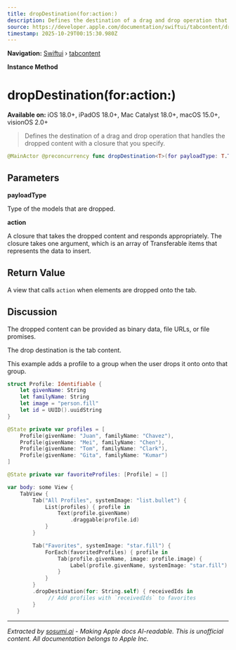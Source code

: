 ```yaml
---
title: dropDestination(for:action:)
description: Defines the destination of a drag and drop operation that handles the dropped content with a closure that you specify.
source: https://developer.apple.com/documentation/swiftui/tabcontent/dropdestination(for:action:)
timestamp: 2025-10-29T00:15:30.980Z
---
```


**Navigation:** [Swiftui](/documentation/swiftui) › [tabcontent](/documentation/swiftui/tabcontent)

**Instance Method**

# dropDestination(for:action:)

**Available on:** iOS 18.0+, iPadOS 18.0+, Mac Catalyst 18.0+, macOS 15.0+, visionOS 2.0+

> Defines the destination of a drag and drop operation that handles the dropped content with a closure that you specify.

```swift
@MainActor @preconcurrency func dropDestination<T>(for payloadType: T.Type = T.self, action: @escaping ([T]) -> Void) -> some TabContent<Self.TabValue> where T : Transferable
```

## Parameters

**payloadType**

Type of the models that are dropped.



**action**

A closure that takes the dropped content and responds appropriately. The closure takes one argument, which is an array of Transferable items that represents the data to insert.



## Return Value

A view that calls `action` when elements are dropped onto the tab.

## Discussion

The dropped content can be provided as binary data, file URLs, or file promises.

The drop destination is the tab content.

This example adds a profile to a group when the user drops it onto onto that group.

```swift
struct Profile: Identifiable {
    let givenName: String
    let familyName: String
    let image = "person.fill"
    let id = UUID().uuidString
}

@State private var profiles = [
    Profile(givenName: "Juan", familyName: "Chavez"),
    Profile(givenName: "Mei", familyName: "Chen"),
    Profile(givenName: "Tom", familyName: "Clark"),
    Profile(givenName: "Gita", familyName: "Kumar")
]

@State private var favoriteProfiles: [Profile] = []

var body: some View {
    TabView {
        Tab("All Profiles", systemImage: "list.bullet") {
            List(profiles) { profile in
                Text(profile.givenName)
                    .draggable(profile.id)
            }
        }

        Tab("Favorites", systemImage: "star.fill") {
            ForEach(favoritedProfiles) { profile in
                Tab(profile.givenName, image: profile.image) {
                    Label(profile.givenName, systemImage: "star.fill")
                }
            }
        }
        .dropDestination(for: String.self) { receivedIds in
             // Add profiles with `receivedIds` to favorites
        }
   }
```

---

*Extracted by [sosumi.ai](https://sosumi.ai) - Making Apple docs AI-readable.*
*This is unofficial content. All documentation belongs to Apple Inc.*
